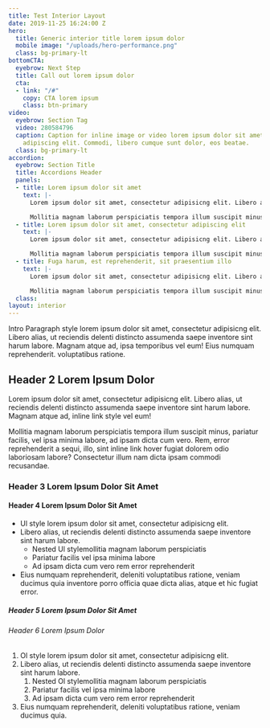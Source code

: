 ```yaml
---
title: Test Interior Layout
date: 2019-11-25 16:24:00 Z
hero:
  title: Generic interior title lorem ipsum dolor
  mobile image: "/uploads/hero-performance.png"
  class: bg-primary-lt
bottomCTA:
  eyebrow: Next Step
  title: Call out lorem ipsum dolor
  cta:
  - link: "/#"
    copy: CTA lorem ipsum
    class: btn-primary
video:
  eyebrow: Section Tag
  video: 280584796
  caption: Caption for inline image or video lorem ipsum dolor sit amet, consectetur
    adipiscing elit. Commodi, libero cumque sunt dolor, eos beatae.
  class: bg-primary-lt
accordion:
  eyebrow: Section Title
  title: Accordions Header
  panels:
  - title: Lorem ipsum dolor sit amet
    text: |-
      Lorem ipsum dolor sit amet, consectetur adipisicng elit. Libero alias, ut reciendis delenti distincto assumenda saepe inventore sint harum labore. Magnam atque ad vel eum! Eius numquam reprehenderit, deleniti.

      Mollitia magnam laborum perspiciatis tempora illum suscipit minus, pariatur facilis, vel ipsa minima labore, ad ipsam dicta cum vero. Rem, error reprehenderit a sequi, fugiat dolorem odio laboriosam labore? Consectetur illum nam dicta ipsam commodi recusandae.
  - title: Lorem ipsum dolor sit amet, consectetur adipiscing elit
    text: |-
      Lorem ipsum dolor sit amet, consectetur adipisicng elit. Libero alias, ut reciendis delenti distincto assumenda saepe inventore sint harum labore. Magnam atque ad vel eum! Eius numquam reprehenderit, deleniti.

      Mollitia magnam laborum perspiciatis tempora illum suscipit minus, pariatur facilis, vel ipsa minima labore, ad ipsam dicta cum vero. Rem, error reprehenderit a sequi, fugiat dolorem odio laboriosam labore? Consectetur illum nam dicta ipsam commodi recusandae.
  - title: Fuga harum, est reprehenderit, sit praesentium illo
    text: |-
      Lorem ipsum dolor sit amet, consectetur adipisicng elit. Libero alias, ut reciendis delenti distincto assumenda saepe inventore sint harum labore. Magnam atque ad vel eum! Eius numquam reprehenderit, deleniti.

      Mollitia magnam laborum perspiciatis tempora illum suscipit minus, pariatur facilis, vel ipsa minima labore, ad ipsam dicta cum vero. Rem, error reprehenderit a sequi, fugiat dolorem odio laboriosam labore? Consectetur illum nam dicta ipsam commodi recusandae.
  class: 
layout: interior
---
```


Intro Paragraph style lorem ipsum dolor sit amet, consectetur adipisicng elit. Libero alias, ut reciendis delenti distincto assumenda saepe inventore sint harum labore. Magnam atque ad, ipsa temporibus vel eum! Eius numquam reprehenderit. voluptatibus ratione.

## Header 2 Lorem Ipsum Dolor

Lorem ipsum dolor sit amet, consectetur adipisicng elit. Libero alias, ut reciendis delenti distincto assumenda saepe inventore sint harum labore. Magnam atque ad, inline link style vel eum!

Mollitia magnam laborum perspiciatis tempora illum suscipit minus, pariatur facilis, vel ipsa minima labore, ad ipsam dicta cum vero. Rem, error reprehenderit a sequi, illo, sint inline link hover fugiat dolorem odio laboriosam labore? Consectetur illum nam dicta ipsam commodi recusandae.

### Header 3 Lorem Ipsum Dolor Sit Amet

#### Header 4 Lorem Ipsum Dolor Sit Amet
* Ul style lorem ipsum dolor sit amet, consectetur adipisicng elit.
* Libero alias, ut reciendis delenti distincto assumenda saepe inventore sint harum labore.
    * Nested Ul stylemollitia magnam laborum perspiciatis
    * Pariatur facilis vel ipsa minima labore
    * Ad ipsam dicta cum vero rem error reprehenderit
* Eius numquam reprehenderit, deleniti voluptatibus ratione, veniam ducimus quia inventore porro officia quae dicta alias, atque et hic fugiat error.

##### Header 5 Lorem Ipsum Dolor Sit Amet

###### Header 6 Lorem Ipsum Dolor
1. Ol style lorem ipsum dolor sit amet, consectetur adipisicng elit.
1. Libero alias, ut reciendis delenti distincto assumenda saepe inventore sint harum labore.
    1. Nested Ol stylemollitia magnam laborum perspiciatis
    1. Pariatur facilis vel ipsa minima labore
    1. Ad ipsam dicta cum vero rem error reprehenderit
1. Eius numquam reprehenderit, deleniti voluptatibus ratione, veniam ducimus quia.